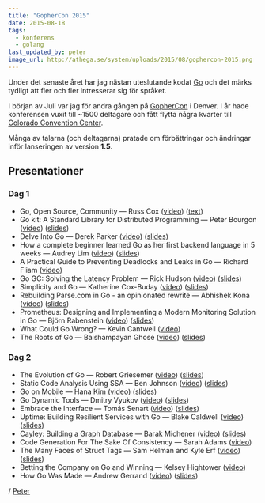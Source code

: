 ```yaml
---
title: "GopherCon 2015"
date: 2015-08-18
tags:
  - konferens
  - golang
last_updated_by: peter
image_url: http://athega.se/system/uploads/2015/08/gophercon-2015.png
---
```

Under det senaste året har jag nästan uteslutande kodat [Go](http://golang.org/) och det märks tydligt att fler och fler intresserar sig för språket.

I början av Juli var jag för andra gången på [GopherCon](http://gophercon.com/) i Denver. I år hade konferensen vuxit till ~1500 deltagare och fått flytta några kvarter till [Colorado Convention Center](http://denverconvention.com/).

Många av talarna (och deltagarna) pratade om förbättringar och ändringar inför lanseringen av version **1.5**.

## Presentationer

### Dag 1

 - Go, Open Source, Community — Russ Cox ([video](https://www.youtube.com/watch?v=XvZOdpd_9tc)) ([text](http://blog.golang.org/open-source))
 - Go kit: A Standard Library for Distributed Programming — Peter Bourgon ([video](https://www.youtube.com/watch?v=1AjaZi4QuGo)) ([slides](https://github.com/gophercon/2015-talks/blob/master/Go%20kit/go-kit.pdf)) 
 - Delve Into Go — Derek Parker ([video](https://www.youtube.com/watch?v=InG72scKPd4)) ([slides](http://go-talks.appspot.com/github.com/derekparker/talks/gophercon-2015/delve-into-go.slide))
 - How a complete beginner learned Go as her first backend language in 5 weeks — Audrey Lim ([video](https://www.youtube.com/watch?v=fZh8uCInEfw)) ([slides](https://github.com/gophercon/2015-talks/blob/master/Audrey%20Lim%20-%20How%20a%20Complete%20Beginner%20Picked%20Up%20Go%20as%20Her%20First%20Backend%20Language%20in%205%20weeks/audreylim_slides.pdf))
 - A Practical Guide to Preventing Deadlocks and Leaks in Go — Richard Fliam ([video](https://www.youtube.com/watch?v=3EW1hZ8DVyw))
 - Go GC: Solving the Latency Problem — Rick Hudson ([video](https://www.youtube.com/watch?v=aiv1JOfMjm0)) ([slides](http://talks.golang.org/2015/go-gc.pdf))
 - Simplicity and Go — Katherine Cox-Buday ([video](https://www.youtube.com/watch?v=S6mEo_FHZ5Y)) ([slides](https://github.com/gophercon/2015-talks/blob/master/Katherine%20Cox-Buday:%20Simplicity%20%26%20Go/Simplicity%20%26%20Go.pdf))
 - Rebuilding Parse.com in Go - an opinionated rewrite — Abhishek Kona ([video](https://www.youtube.com/watch?v=_f9LS-OWfeA)) ([slides](https://github.com/gophercon/2015-talks/blob/master/Abhishek%20Kona%20Rewriting%20Parse%20in%20GO/myslides.pdf))
 - Prometheus: Designing and Implementing a Modern Monitoring Solution in Go — Björn Rabenstein ([video](https://www.youtube.com/watch?v=1V7eJ0jN8-E)) ([slides](https://github.com/gophercon/2015-talks/blob/master/Bj%C3%B6rn%20Rabenstein%20-%20Prometheus/slides.pdf))
 - What Could Go Wrong? — Kevin Cantwell ([video](https://www.youtube.com/watch?v=VC3QXZ-x5yI))
 - The Roots of Go — Baishampayan Ghose ([video](https://www.youtube.com/watch?v=0hPOopcJ8-E)) ([slides](https://speakerdeck.com/bg/the-roots-of-go))

### Dag 2

 - The Evolution of Go — Robert Griesemer ([video](https://www.youtube.com/watch?v=0ReKdcpNyQg)) ([slides](http://talks.golang.org/2015/gophercon-goevolution.slide))
 - Static Code Analysis Using SSA — Ben Johnson ([video](https://www.youtube.com/watch?v=D2-gaMvWfQY)) ([slides](https://speakerdeck.com/benbjohnson/static-code-analysis-using-ssa))
 - Go on Mobile — Hana Kim ([video](https://www.youtube.com/watch?v=sQ6-HyPxHKg)) ([slides](http://talks.golang.org/2015/gophercon-go-on-mobile.slide))
 - Go Dynamic Tools — Dmitry Vyukov ([video](https://www.youtube.com/watch?v=a9xrxRsIbSU)) ([slides](http://talks.golang.org/2015/dynamic-tools.slide))
 - Embrace the Interface — Tomás Senart ([video](https://www.youtube.com/watch?v=xyDkyFjzFVc)) ([slides](https://github.com/gophercon/2015-talks/blob/master/Tom%C3%A1s%20Senart%20-%20Embrace%20the%20Interface/ETI.pdf))
 - Uptime: Building Resilient Services with Go — Blake Caldwell ([video](https://www.youtube.com/watch?v=PyBJQA4clfc)) ([slides](https://github.com/gophercon/2015-talks/blob/master/Blake%20Caldwell%20-%20Uptime:%20Building%20Resilient%20Services%20with%20Go/2015-GopherCon-Talk-Uptime.pdf))
 - Cayley: Building a Graph Database — Barak Michener ([video](https://www.youtube.com/watch?v=-9kWbPmSyCI)) ([slides](https://github.com/gophercon/2015-talks/blob/master/Barak%20Michener%20-%20Cayley:%20Building%20a%20Graph%20Database/Cayley%20-%20Building%20a%20Graph%20Database.pdf))
 - Code Generation For The Sake Of Consistency — Sarah Adams ([video](https://www.youtube.com/watch?v=kGAgHwfjg1s))
 - The Many Faces of Struct Tags — Sam Helman and Kyle Erf ([video](https://www.youtube.com/watch?v=_SCRvMunkdA)) ([slides](https://github.com/gophercon/2015-talks/blob/master/Sam%20Helman%20%26%20Kyle%20Erf%20-%20The%20Many%20Faces%20of%20Struct%20Tags/StructTags.pdf))
 - Betting the Company on Go and Winning — Kelsey Hightower ([video](https://www.youtube.com/watch?v=wqVbLlHqAeY))
 - How Go Was Made — Andrew Gerrand ([video](https://www.youtube.com/watch?v=0ht89TxZZnk)) ([slides](http://talks.golang.org/2015/how-go-was-made.slide))

/ [Peter](/peter)
